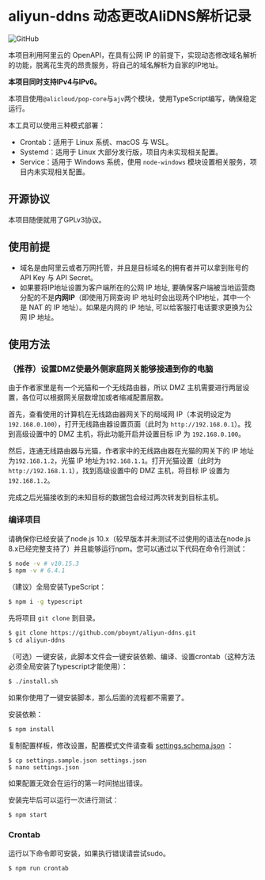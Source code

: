# aliyun-ddns 动态更改AliDNS解析记录

![GitHub](https://img.shields.io/github/license/pboymt/aliyun-ddns.svg?style=flat-square)

本项目利用阿里云的 OpenAPI，在具有公网 IP 的前提下，实现动态修改域名解析的功能，脱离花生壳的昂贵服务，将自己的域名解析为自家的IP地址。

**本项目同时支持IPv4与IPv6。**

本项目使用`@alicloud/pop-core`与`ajv`两个模块，使用TypeScript编写，确保稳定运行。

本工具可以使用三种模式部署：

- Crontab：适用于 Linux 系统、macOS 与 WSL。
- Systemd：适用于 Linux 大部分发行版，项目内未实现相关配置。
- Service：适用于 Windows 系统，使用 `node-windows` 模块设置相关服务，项目内未实现相关配置。


## 开源协议

本项目随便就用了GPLv3协议。

## 使用前提

- 域名是由阿里云或者万网托管，并且是目标域名的拥有者并可以拿到账号的 API Key 与 API Secret。
- 如果要将IP地址设置为客户端所在的公网 IP 地址, 要确保客户端被当地运营商分配的不是**内网IP**（即使用万网查询 IP 地址时会出现两个IP地址，其中一个是 NAT 的 IP 地址）。如果是内网的 IP 地址, 可以给客服打电话要求更换为公网 IP 地址。

## 使用方法

### （推荐）设置DMZ使最外侧家庭网关能够接通到你的电脑

由于作者家里是有一个光猫和一个无线路由器，所以 DMZ 主机需要进行两层设置，各位可以根据网关层数增加或者缩减配置层数。

首先，查看使用的计算机在无线路由器网关下的局域网 IP（本说明设定为 `192.168.0.100`），打开无线路由器设置页面（此时为 `http://192.168.0.1`）。找到高级设置中的 DMZ 主机，将此功能开启并设置目标 IP 为 `192.168.0.100`。

然后，连通无线路由器与光猫，作者家中的无线路由器在光猫的网关下的 IP 地址为`192.168.1.2`，光猫 IP 地址为`192.168.1.1`。打开光猫设置（此时为 `http://192.168.1.1`），找到高级设置中的 DMZ 主机，将目标 IP 设置为`192.168.1.2`。

完成之后光猫接收到的未知目标的数据包会经过两次转发到目标主机。

### 编译项目

请确保你已经安装了node.js 10.x（较早版本并未测试不过使用的语法在node.js 8.x已经完整支持了）并且能够运行npm。您可以通过以下代码在命令行测试：

```bash
$ node -v # v10.15.3
$ npm -v # 6.4.1
```

（建议）全局安装TypeScript：

```bash
$ npm i -g typescript
```

先将项目 `git clone` 到目录。

```bash
$ git clone https://github.com/pboymt/aliyun-ddns.git
$ cd aliyun-ddns
```

（可选）一键安装，此脚本文件会一键安装依赖、编译、设置crontab（这种方法必须全局安装了typescript才能使用）：

```bash
$ ./install.sh
```

如果你使用了一键安装脚本，那么后面的流程都不需要了。

安装依赖：

```bash
$ npm install
```

复制配置样板，修改设置，配置模式文件请查看 [settings.schema.json](./settings.schema.json) ：

```
$ cp settings.sample.json settings.json
$ nano settings.json
```

如果配置无效会在运行的第一时间抛出错误。

安装完毕后可以运行一次进行测试：

```bash
$ npm start
```


### Crontab

运行以下命令即可安装，如果执行错误请尝试sudo。

```bash
$ npm run crontab
```
